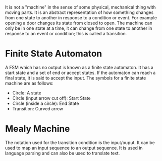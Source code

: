 It is not a "machine" in the sense of some physical, mechanical thing with moving parts. It is an abstract representation of how something changes from one state to another in response to a condition or event. For example opening a door changes its state from closed to open. The machine can only be in one state at a time, it can change from one state to another in response to an event or condition; this is called a transition.

# Finite State Automaton
A FSM which has no output is known as a finite state automaton. It has a start state and a set of end or accept states. If the automaton can reach a final state, it is said to accept the input.
The symbols for a finite state machine are as follows:
- Circle: A state
- Circle (input arrow cut off): Start State
- Circle (inside a circle): End State
- Transition: Curved arrow

# Mealy Machine
The notation used for the transition condition is the input/ouput. It can be used to map an input sequence to an output sequence. It is used in language parsing and can also be used to translate text.